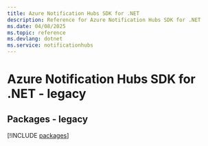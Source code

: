 ```yaml
---
title: Azure Notification Hubs SDK for .NET
description: Reference for Azure Notification Hubs SDK for .NET
ms.date: 04/08/2025
ms.topic: reference
ms.devlang: dotnet
ms.service: notificationhubs
---
```

# Azure Notification Hubs SDK for .NET - legacy
## Packages - legacy
[!INCLUDE [packages](notification-hubs-index.md)]